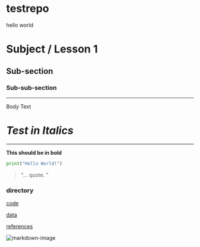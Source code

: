 # testrepo
hello world
# Subject / Lesson 1
## Sub-section
### Sub-sub-section

--- 

Body Text

# *Test in Italics*

--- 

**This should be in bold**

``` python
print("Hello World!")
```

> "... quote. " 

### directory
[code](code)

[data](data)

[references](references)

![markdown-image](fruit.JPG)




